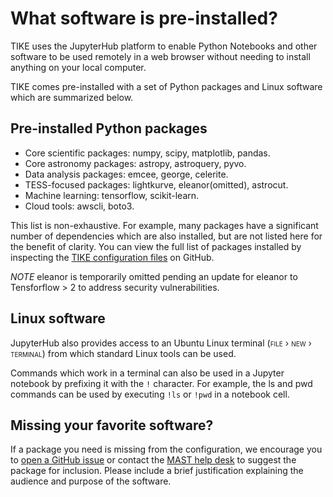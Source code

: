 # What software is pre-installed?

TIKE uses the JupyterHub platform to enable Python Notebooks and other software to be used remotely in a web browser without needing to install anything on your local computer.

TIKE comes pre-installed with a set of Python packages and Linux software which are summarized below.


## Pre-installed Python packages

* Core scientific packages:
numpy, scipy, matplotlib, pandas.
* Core astronomy packages:
astropy, astroquery, pyvo.
* Data analysis packages: emcee, george, celerite.
* TESS-focused packages: lightkurve, eleanor(omitted), astrocut.
* Machine learning: tensorflow, scikit-learn.
* Cloud tools: awscli, boto3.

This list is non-exhaustive. For example, many packages have a significant number of dependencies which are also installed, but are not listed here for the benefit of clarity. You can view the full list of packages installed by inspecting the [TIKE configuration files](https://github.com/spacetelescope/jupyterhub-deploy/tree/main/deployments/tike/image/environments/tess) on GitHub.

*NOTE* eleanor is temporarily omitted pending an update for eleanor to Tensforflow > 2 to address security vulnerabilities.

## Linux software

JupyterHub also provides access to an Ubuntu Linux terminal (<span style="font-variant:small-caps;">file › new › terminal</span>) from which standard Linux tools can be used.

Commands which work in a terminal can also be used in a Jupyter notebook by prefixing it with the `!` character. For example, the ls and pwd commands can be used by executing `!ls` or `!pwd` in a notebook cell.


## Missing your favorite software?

If a package you need is missing from the configuration, we encourage you to [open a GitHub issue](https://github.com/spacetelescope/jupyterhub-deploy/issues/new) or contact the [MAST help desk](mailto:archive@stsci.edu) to suggest the package for inclusion. Please include a brief justification explaining the audience and purpose of the software.
